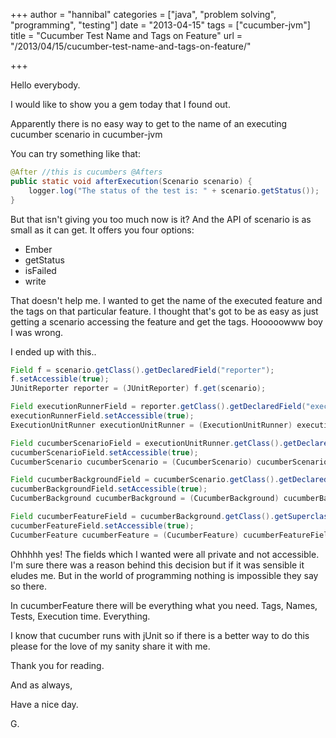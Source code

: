 +++
author = "hannibal"
categories = ["java", "problem solving", "programming", "testing"]
date = "2013-04-15"
tags = ["cucumber-jvm"]
title = "Cucumber Test Name and Tags on Feature"
url = "/2013/04/15/cucumber-test-name-and-tags-on-feature/"

+++

Hello everybody.

I would like to show you a gem today that I found out.

Apparently there is no easy way to get to the name of an executing cucumber scenario in cucumber-jvm

You can try something like that:

~~~java
@After //this is cucumbers @Afters
public static void afterExecution(Scenario scenario) {
    logger.log("The status of the test is: " + scenario.getStatus());
}
~~~

But that isn't giving you too much now is it? And the API of scenario is as small as it can get. It offers you four options:

  * Ember
  * getStatus
  * isFailed
  * write

That doesn't help me. I wanted to get the name of the executed feature and the tags on that particular feature. I thought that's got to be as easy as just getting a scenario accessing the feature and get the tags. Hooooowww boy I was wrong.

I ended up with this..

~~~java
Field f = scenario.getClass().getDeclaredField("reporter");
f.setAccessible(true);
JUnitReporter reporter = (JUnitReporter) f.get(scenario);

Field executionRunnerField = reporter.getClass().getDeclaredField("executionUnitRunner");
executionRunnerField.setAccessible(true);
ExecutionUnitRunner executionUnitRunner = (ExecutionUnitRunner) executionRunnerField.get(reporter);

Field cucumberScenarioField = executionUnitRunner.getClass().getDeclaredField("cucumberScenario");
cucumberScenarioField.setAccessible(true);
CucumberScenario cucumberScenario = (CucumberScenario) cucumberScenarioField.get(executionUnitRunner);

Field cucumberBackgroundField = cucumberScenario.getClass().getDeclaredField("cucumberBackground");
cucumberBackgroundField.setAccessible(true);
CucumberBackground cucumberBackground = (CucumberBackground) cucumberBackgroundField.get(cucumberScenario);

Field cucumberFeatureField = cucumberBackground.getClass().getSuperclass().getDeclaredField("cucumberFeature");
cucumberFeatureField.setAccessible(true);
CucumberFeature cucumberFeature = (CucumberFeature) cucumberFeatureField.get(cucumberBackground);
~~~

Ohhhhh yes! The fields which I wanted were all private and not accessible. I'm sure there was a reason behind this decision but if it was sensible it eludes me. But in the world of programming nothing is impossible they say so there.

In cucumberFeature there will be everything what you need. Tags, Names, Tests, Execution time. Everything.

I know that cucumber runs with jUnit so if there is a better way to do this please for the love of my sanity share it with me.

Thank you for reading.

And as always,

Have a nice day.

G.